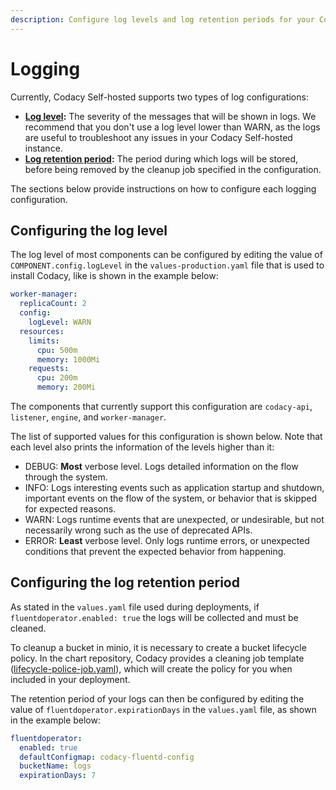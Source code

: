```yaml
---
description: Configure log levels and log retention periods for your Codacy Self-hosted instance.
---
```


# Logging

Currently, Codacy Self-hosted supports two types of log configurations:

-   **[Log level](#configuring-the-log-level):** The severity of the messages that will be shown in logs. We recommend that you don't use a log level lower than WARN, as the logs are useful to troubleshoot any issues in your Codacy Self-hosted instance.
-   **[Log retention period](#configuring-the-log-retention-period):** The period during which logs will be stored, before being removed by the cleanup job specified in the configuration.

The sections below provide instructions on how to configure each logging configuration.

## Configuring the log level

The log level of most components can be configured by editing the value of `COMPONENT.config.logLevel` in the `values-production.yaml` file that is used to install Codacy, like is shown in the example below:
```yaml
worker-manager:
  replicaCount: 2
  config:
    logLevel: WARN
  resources:
    limits:
      cpu: 500m
      memory: 1000Mi
    requests:
      cpu: 200m
      memory: 200Mi
```
The components that currently support this configuration are `codacy-api`, `listener`, `engine`, and `worker-manager`.

The list of supported values for this configuration is shown below. Note that each level also prints the information of the levels higher than it:

-   DEBUG: **Most** verbose level. Logs detailed information on the flow through the system.
-   INFO: Logs interesting events such as application startup and shutdown, important events on the flow of the system, or behavior that is skipped for expected reasons.
-   WARN: Logs runtime events that are unexpected, or undesirable, but not necessarily wrong such as the use of deprecated APIs.
-   ERROR: **Least** verbose level. Only logs runtime errors, or unexpected conditions that prevent the expected behavior from happening.

## Configuring the log retention period

As stated in the `values.yaml` file used during deployments, if `fluentdoperator.enabled: true` the logs will be collected and must be cleaned.

To cleanup a bucket in minio, it is necessary to create a bucket lifecycle policy. In the chart repository, Codacy provides a cleaning job template ([lifecycle-police-job.yaml](https://github.com/codacy/chart/blob/master/codacy/templates/fluentd/lifecycle-police-job.yaml)), which will create the policy for you when included in your deployment.

The retention period of your logs can then be configured by editing the value of `fluentdoperator.expirationDays` in the `values.yaml` file, as shown in the example below:

```yaml
fluentdoperator:
  enabled: true
  defaultConfigmap: codacy-fluentd-config
  bucketName: logs
  expirationDays: 7
```
